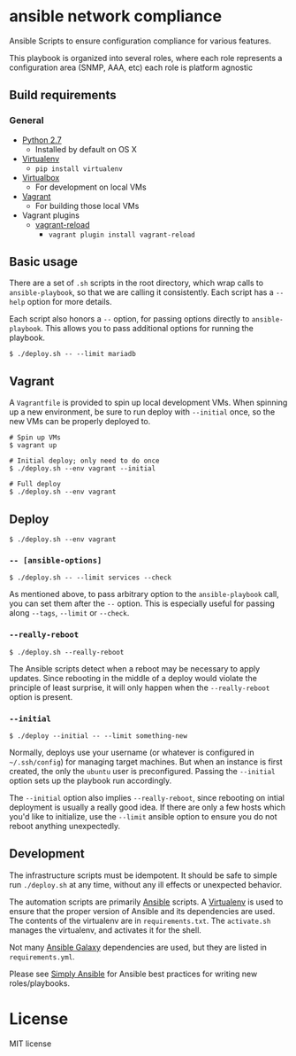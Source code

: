 # ansible network compliance

Ansible Scripts to ensure configuration compliance for various features.  

This playbook is organized into several roles, where each role represents a
configuration area (SNMP, AAA, etc) each role is platform agnostic

## Build requirements

### General

 * [Python 2.7](https://www.python.org/)
   * Installed by default on OS X
 * [Virtualenv][]
   * `pip install virtualenv`
 * [Virtualbox][]
   * For development on local VMs
 * [Vagrant][]
   * For building those local VMs
 * Vagrant plugins
   * [vagrant-reload](https://github.com/aidanns/vagrant-reload)
     * `vagrant plugin install vagrant-reload`

## Basic usage

There are a set of `.sh` scripts in the root directory, which wrap calls to
`ansible-playbook`, so that we are calling it consistently. Each script has a
`--help` option for more details.

Each script also honors a `--` option, for passing options directly to
`ansible-playbook`. This allows you to pass additional options for running the
playbook.

    $ ./deploy.sh -- --limit mariadb

## Vagrant

A `Vagrantfile` is provided to spin up local development VMs. When spinning up a
new environment, be sure to run deploy with `--initial` once, so the new VMs can
be properly deployed to.

    # Spin up VMs
    $ vagrant up

    # Initial deploy; only need to do once
    $ ./deploy.sh --env vagrant --initial

    # Full deploy
    $ ./deploy.sh --env vagrant

## Deploy

    $ ./deploy.sh --env vagrant

### `-- [ansible-options]`

    $ ./deploy.sh -- --limit services --check

As mentioned above, to pass arbitrary option to the `ansible-playbook` call, you
can set them after the `--` option. This is especially useful for passing along
`--tags`, `--limit` or `--check`.

### `--really-reboot`

    $ ./deploy.sh --really-reboot

The Ansible scripts detect when a reboot may be necessary to apply updates.
Since rebooting in the middle of a deploy would violate the principle of least
surprise, it will only happen when the `--really-reboot` option is present.

### `--initial`

    $ ./deploy --initial -- --limit something-new

Normally, deploys use your username (or whatever is configured in
`~/.ssh/config`) for managing target machines. But when an instance is first
created, the only the `ubuntu` user is preconfigured. Passing the `--initial`
option sets up the playbook run accordingly.

The `--initial` option also implies `--really-reboot`, since rebooting on intial
deployment is usually a really good idea. If there are only a few hosts which
you'd like to initialize, use the `--limit` ansible option to ensure you do not
reboot anything unexpectedly.

## Development

The infrastructure scripts must be idempotent. It should be safe to simple run
`./deploy.sh` at any time, without any ill effects or unexpected behavior.

The automation scripts are primarily [Ansible][] scripts. A [Virtualenv][] is
used to ensure that the proper version of Ansible and its dependencies are used.
The contents of the virtualenv are in `requirements.txt`. The `activate.sh`
manages the virtualenv, and activates it for the shell.

Not many [Ansible Galaxy][] dependencies are used, but they are listed in
`requirements.yml`.

Please see [Simply Ansible][] for Ansible best practices for writing new
roles/playbooks.

# License

MIT license

 [ansible galaxy]: https://galaxy.ansible.com/
 [ansible]: https://www.ansible.com/
 [simply ansible]: https://github.com/building5/simply-ansible/tree/master/docs
 [vagrant]: https://www.vagrantup.com
 [virtualbox]: https://www.virtualbox.org/
 [virtualenv]: https://virtualenv.pypa.io/en/stable/
